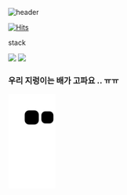 
![header](https://capsule-render.vercel.app/api?type=rounded&height=200&color=gradient&text=SoulTree-Lovers&textBg=true&fontSize=40&&fontColor=fff1eb&animation=twinkling&desc=SeungMin&fontAlign=30&descAlign=70&descSize=30&rotate=-2)

[![Hits](https://hits.seeyoufarm.com/api/count/incr/badge.svg?url=https%3A%2F%2Fgithub.com%2FSoulTree-Lovers&count_bg=%23ACCBEE&title_bg=%23555555&icon=hey.svg&icon_color=%23E7E7E7&title=Welcome&edge_flat=false)](https://hits.seeyoufarm.com)

stack

<a href="[링크걸_주소](https://develope-dream.notion.site/Python-4019fec72dd54715be2d8371ef75823b)"><img src="https://img.shields.io/badge/Python-3766AB?style=for-the-badge&logo=Python&logoColor=white&link=[내링크](https://develope-dream.notion.site/Flutter-6d774e31f42b4fdaa33d2d2d92b70231)"/></a> 
<a href="https://develope-dream.notion.site/Flutter-6d774e31f42b4fdaa33d2d2d92b70231"><img src="https://img.shields.io/badge/Flutter-02569B?style=for-the-badge&logo=Flutter&logoColor=white&link=https://develope-dream.notion.site/Flutter-6d774e31f42b4fdaa33d2d2d92b70231"/></a>



### 우리 지렁이는 배가 고파요 .. ㅠㅠ

![snake gif](https://github.com/SoulTree-Lovers/SoulTree-Lovers/blob/output/github-contribution-grid-snake.svg)
<!--
**SoulTree-Lovers/SoulTree-Lovers** is a ✨ _special_ ✨ repository because its `README.md` (this file) appears on your GitHub profile.

Here are some ideas to get you started:

- 🔭 I’m currently working on ...
- 🌱 I’m currently learning ...
- 👯 I’m looking to collaborate on ...
- 🤔 I’m looking for help with ...
- 💬 Ask me about ...
- 📫 How to reach me: ...
- 😄 Pronouns: ...
- ⚡ Fun fact: ...
-->
